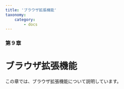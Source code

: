 ```yaml
---
title: 'ブラウザ拡張機能'
taxonomy:
    category:
        - docs
---
```


### 第９章

# ブラウザ拡張機能

この章では、ブラウザ拡張機能について説明しています。
